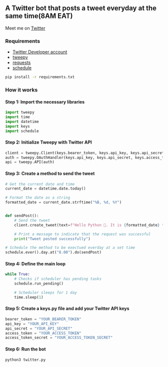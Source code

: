 ## A Twitter bot that posts a tweet everyday at the same time(8AM EAT)
Meet me on [Twitter](https://twitter.com/HelloPythonBot)

### Requirements
- [Twitter Developer account](https://developer.twitter.com/en)
- [tweepy](https://docs.tweepy.org/en/stable/install.html)
- [requests](https://pypi.org/project/requests/)
- [schedule](https://pypi.org/project/schedule/)

```bash
pip install -r requirements.txt
```

### How it works

#### Step 1: Import the necessary libraries
```python
import tweepy
import time
import datetime
import keys
import schedule
```

#### Step 2: Initialize Tweepy with Twitter API
```python
client = tweepy.Client(keys.bearer_token, keys.api_key, keys.api_secret, keys.access_token, keys.access_token_secret)
auth = tweepy.OAuthHandler(keys.api_key, keys.api_secret, keys.access_token, keys.access_token_secret)
api = tweepy.API(auth)
```

#### Step 3: Create a method to send the tweet
```python
# Get the current date and time
current_date = datetime.date.today()

# Format the date as a string
formatted_date = current_date.strftime("%B, %d, %Y")


def sendPost():
    # Send the tweet
    client.create_tweet(text=f"Hello Python 🐍. It is {formatted_date} today!🚀🚀.\nI am a bot 🤖. Meet me on Github https://github.com/Gerry-Aballa/twitter-Api-V2-bot")

    # Print a message to indicate that the request was successful
    print("Tweet posted successfully")

# Schedule the method to be exectued everday at a set time
schedule.ever().day.at("8.00").do(sendPost)
```

#### Step 4: Define the main loop
```python
while True:
    # Checks if scheduler has pending tasks
    schedule.run_pending()

    # Scheduler sleeps for 1 day
    time.sleep(1)
```

#### Step 5: Create a keys.py file and add your Twitter API keys
```python
bearer_token = "YOUR_BEARER_TOKEN"
api_key = "YOUR_API_KEY"
api_secret = "YOUR_API_SECRET"
access_token = "YOUR_ACCESS_TOKEN"
access_token_secret = "YOUR_ACCESS_TOKEN_SECRET"
```

#### Step 6: Run the bot
```
python3 twitter.py
```